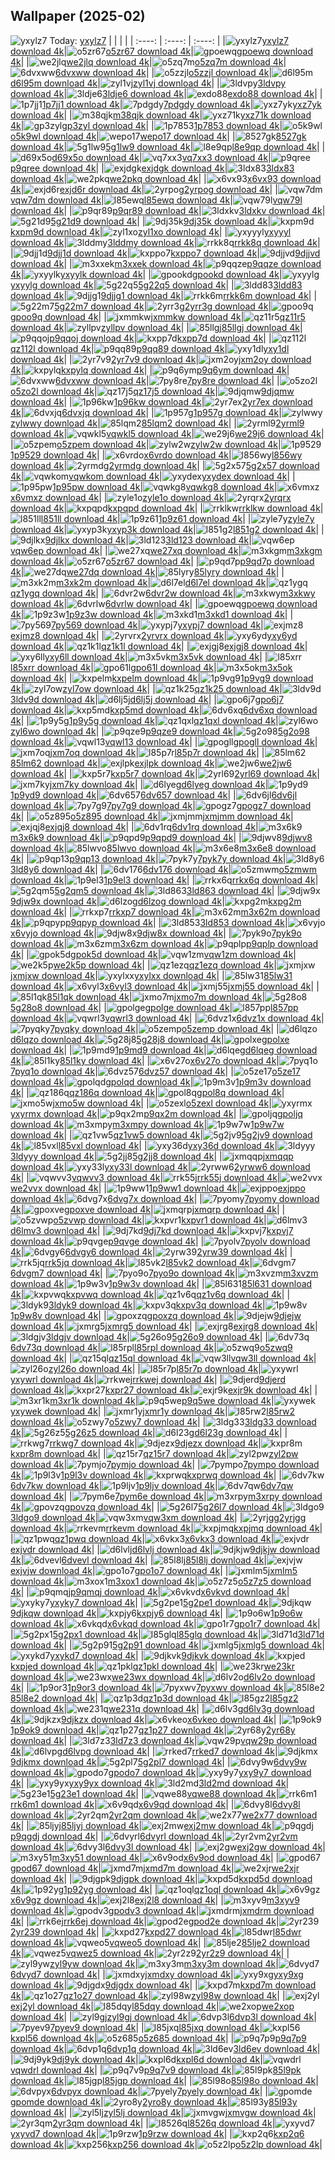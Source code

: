 ## Wallpaper (2025-02)
![yxylz7](https://w.wallhaven.cc/full/yx/wallhaven-yxylz7.png) Today: [yxylz7](https://th.wallhaven.cc/small/yx/yxylz7.jpg)
|      |      |      |
| :----: | :----: | :----: |
|![yxylz7](https://th.wallhaven.cc/small/yx/yxylz7.jpg)[yxylz7 download 4k](https://wallhaven.cc/w/yxylz7)|![o5zr67](https://th.wallhaven.cc/small/o5/o5zr67.jpg)[o5zr67 download 4k](https://wallhaven.cc/w/o5zr67)|![gpoewq](https://th.wallhaven.cc/small/gp/gpoewq.jpg)[gpoewq download 4k](https://wallhaven.cc/w/gpoewq)|
|![we2jlq](https://th.wallhaven.cc/small/we/we2jlq.jpg)[we2jlq download 4k](https://wallhaven.cc/w/we2jlq)|![o5zq7m](https://th.wallhaven.cc/small/o5/o5zq7m.jpg)[o5zq7m download 4k](https://wallhaven.cc/w/o5zq7m)|![6dvxww](https://th.wallhaven.cc/small/6d/6dvxww.jpg)[6dvxww download 4k](https://wallhaven.cc/w/6dvxww)|
|![o5zzjl](https://th.wallhaven.cc/small/o5/o5zzjl.jpg)[o5zzjl download 4k](https://wallhaven.cc/w/o5zzjl)|![d6l95m](https://th.wallhaven.cc/small/d6/d6l95m.jpg)[d6l95m download 4k](https://wallhaven.cc/w/d6l95m)|![zyl1vj](https://th.wallhaven.cc/small/zy/zyl1vj.jpg)[zyl1vj download 4k](https://wallhaven.cc/w/zyl1vj)|
|![3ldvpy](https://th.wallhaven.cc/small/3l/3ldvpy.jpg)[3ldvpy download 4k](https://wallhaven.cc/w/3ldvpy)|![3ldje6](https://th.wallhaven.cc/small/3l/3ldje6.jpg)[3ldje6 download 4k](https://wallhaven.cc/w/3ldje6)|![exdo88](https://th.wallhaven.cc/small/ex/exdo88.jpg)[exdo88 download 4k](https://wallhaven.cc/w/exdo88)|
|![1p7jj1](https://th.wallhaven.cc/small/1p/1p7jj1.jpg)[1p7jj1 download 4k](https://wallhaven.cc/w/1p7jj1)|![7pdgdy](https://th.wallhaven.cc/small/7p/7pdgdy.jpg)[7pdgdy download 4k](https://wallhaven.cc/w/7pdgdy)|![yxz7yk](https://th.wallhaven.cc/small/yx/yxz7yk.jpg)[yxz7yk download 4k](https://wallhaven.cc/w/yxz7yk)|
|![m38qjk](https://th.wallhaven.cc/small/m3/m38qjk.jpg)[m38qjk download 4k](https://wallhaven.cc/w/m38qjk)|![yxz71k](https://th.wallhaven.cc/small/yx/yxz71k.jpg)[yxz71k download 4k](https://wallhaven.cc/w/yxz71k)|![gp3zyl](https://th.wallhaven.cc/small/gp/gp3zyl.jpg)[gp3zyl download 4k](https://wallhaven.cc/w/gp3zyl)|
|![1p7853](https://th.wallhaven.cc/small/1p/1p7853.jpg)[1p7853 download 4k](https://wallhaven.cc/w/1p7853)|![o5k9wl](https://th.wallhaven.cc/small/o5/o5k9wl.jpg)[o5k9wl download 4k](https://wallhaven.cc/w/o5k9wl)|![wepo17](https://th.wallhaven.cc/small/we/wepo17.jpg)[wepo17 download 4k](https://wallhaven.cc/w/wepo17)|
|![8527gk](https://th.wallhaven.cc/small/85/8527gk.jpg)[8527gk download 4k](https://wallhaven.cc/w/8527gk)|![5g1lw9](https://th.wallhaven.cc/small/5g/5g1lw9.jpg)[5g1lw9 download 4k](https://wallhaven.cc/w/5g1lw9)|![l8e9qp](https://th.wallhaven.cc/small/l8/l8e9qp.jpg)[l8e9qp download 4k](https://wallhaven.cc/w/l8e9qp)|
|![d69x5o](https://th.wallhaven.cc/small/d6/d69x5o.jpg)[d69x5o download 4k](https://wallhaven.cc/w/d69x5o)|![vq7xx3](https://th.wallhaven.cc/small/vq/vq7xx3.jpg)[vq7xx3 download 4k](https://wallhaven.cc/w/vq7xx3)|![p9qree](https://th.wallhaven.cc/small/p9/p9qree.jpg)[p9qree download 4k](https://wallhaven.cc/w/p9qree)|
|![exjdgk](https://th.wallhaven.cc/small/ex/exjdgk.jpg)[exjdgk download 4k](https://wallhaven.cc/w/exjdgk)|![3ldx83](https://th.wallhaven.cc/small/3l/3ldx83.jpg)[3ldx83 download 4k](https://wallhaven.cc/w/3ldx83)|![we2pkq](https://th.wallhaven.cc/small/we/we2pkq.jpg)[we2pkq download 4k](https://wallhaven.cc/w/we2pkq)|
|![x6vx93](https://th.wallhaven.cc/small/x6/x6vx93.jpg)[x6vx93 download 4k](https://wallhaven.cc/w/x6vx93)|![exjd6r](https://th.wallhaven.cc/small/ex/exjd6r.jpg)[exjd6r download 4k](https://wallhaven.cc/w/exjd6r)|![2yrpog](https://th.wallhaven.cc/small/2y/2yrpog.jpg)[2yrpog download 4k](https://wallhaven.cc/w/2yrpog)|
|![vqw7dm](https://th.wallhaven.cc/small/vq/vqw7dm.jpg)[vqw7dm download 4k](https://wallhaven.cc/w/vqw7dm)|![l85ewq](https://th.wallhaven.cc/small/l8/l85ewq.jpg)[l85ewq download 4k](https://wallhaven.cc/w/l85ewq)|![vqw79l](https://th.wallhaven.cc/small/vq/vqw79l.jpg)[vqw79l download 4k](https://wallhaven.cc/w/vqw79l)|
|![p9qr89](https://th.wallhaven.cc/small/p9/p9qr89.jpg)[p9qr89 download 4k](https://wallhaven.cc/w/p9qr89)|![3ldxkv](https://th.wallhaven.cc/small/3l/3ldxkv.jpg)[3ldxkv download 4k](https://wallhaven.cc/w/3ldxkv)|![5g21d9](https://th.wallhaven.cc/small/5g/5g21d9.jpg)[5g21d9 download 4k](https://wallhaven.cc/w/5g21d9)|
|![9dj35k](https://th.wallhaven.cc/small/9d/9dj35k.jpg)[9dj35k download 4k](https://wallhaven.cc/w/9dj35k)|![kxpm9d](https://th.wallhaven.cc/small/kx/kxpm9d.jpg)[kxpm9d download 4k](https://wallhaven.cc/w/kxpm9d)|![zyl1xo](https://th.wallhaven.cc/small/zy/zyl1xo.jpg)[zyl1xo download 4k](https://wallhaven.cc/w/zyl1xo)|
|![yxyyyl](https://th.wallhaven.cc/small/yx/yxyyyl.jpg)[yxyyyl download 4k](https://wallhaven.cc/w/yxyyyl)|![3lddmy](https://th.wallhaven.cc/small/3l/3lddmy.jpg)[3lddmy download 4k](https://wallhaven.cc/w/3lddmy)|![rrkk8q](https://th.wallhaven.cc/small/rr/rrkk8q.jpg)[rrkk8q download 4k](https://wallhaven.cc/w/rrkk8q)|
|![9djj1d](https://th.wallhaven.cc/small/9d/9djj1d.jpg)[9djj1d download 4k](https://wallhaven.cc/w/9djj1d)|![kxppo7](https://th.wallhaven.cc/small/kx/kxppo7.jpg)[kxppo7 download 4k](https://wallhaven.cc/w/kxppo7)|![9djjvd](https://th.wallhaven.cc/small/9d/9djjvd.jpg)[9djjvd download 4k](https://wallhaven.cc/w/9djjvd)|
|![m3xxek](https://th.wallhaven.cc/small/m3/m3xxek.jpg)[m3xxek download 4k](https://wallhaven.cc/w/m3xxek)|![p9qqze](https://th.wallhaven.cc/small/p9/p9qqze.jpg)[p9qqze download 4k](https://wallhaven.cc/w/p9qqze)|![yxyylk](https://th.wallhaven.cc/small/yx/yxyylk.jpg)[yxyylk download 4k](https://wallhaven.cc/w/yxyylk)|
|![gpookd](https://th.wallhaven.cc/small/gp/gpookd.jpg)[gpookd download 4k](https://wallhaven.cc/w/gpookd)|![yxyylg](https://th.wallhaven.cc/small/yx/yxyylg.jpg)[yxyylg download 4k](https://wallhaven.cc/w/yxyylg)|![5g22q5](https://th.wallhaven.cc/small/5g/5g22q5.jpg)[5g22q5 download 4k](https://wallhaven.cc/w/5g22q5)|
|![3ldd83](https://th.wallhaven.cc/small/3l/3ldd83.jpg)[3ldd83 download 4k](https://wallhaven.cc/w/3ldd83)|![9djjg1](https://th.wallhaven.cc/small/9d/9djjg1.jpg)[9djjg1 download 4k](https://wallhaven.cc/w/9djjg1)|![rrkk6m](https://th.wallhaven.cc/small/rr/rrkk6m.jpg)[rrkk6m download 4k](https://wallhaven.cc/w/rrkk6m)|
|![5g22m7](https://th.wallhaven.cc/small/5g/5g22m7.jpg)[5g22m7 download 4k](https://wallhaven.cc/w/5g22m7)|![2yrr3g](https://th.wallhaven.cc/small/2y/2yrr3g.jpg)[2yrr3g download 4k](https://wallhaven.cc/w/2yrr3g)|![gpoo9q](https://th.wallhaven.cc/small/gp/gpoo9q.jpg)[gpoo9q download 4k](https://wallhaven.cc/w/gpoo9q)|
|![jxmmkw](https://th.wallhaven.cc/small/jx/jxmmkw.jpg)[jxmmkw download 4k](https://wallhaven.cc/w/jxmmkw)|![qz11r5](https://th.wallhaven.cc/small/qz/qz11r5.jpg)[qz11r5 download 4k](https://wallhaven.cc/w/qz11r5)|![zyllpv](https://th.wallhaven.cc/small/zy/zyllpv.jpg)[zyllpv download 4k](https://wallhaven.cc/w/zyllpv)|
|![85llgj](https://th.wallhaven.cc/small/85/85llgj.jpg)[85llgj download 4k](https://wallhaven.cc/w/85llgj)|![p9qqoj](https://th.wallhaven.cc/small/p9/p9qqoj.jpg)[p9qqoj download 4k](https://wallhaven.cc/w/p9qqoj)|![kxpp7d](https://th.wallhaven.cc/small/kx/kxpp7d.jpg)[kxpp7d download 4k](https://wallhaven.cc/w/kxpp7d)|
|![qz112l](https://th.wallhaven.cc/small/qz/qz112l.jpg)[qz112l download 4k](https://wallhaven.cc/w/qz112l)|![p9qq89](https://th.wallhaven.cc/small/p9/p9qq89.jpg)[p9qq89 download 4k](https://wallhaven.cc/w/p9qq89)|![yxy1dl](https://th.wallhaven.cc/small/yx/yxy1dl.jpg)[yxy1dl download 4k](https://wallhaven.cc/w/yxy1dl)|
|![2yr7v9](https://th.wallhaven.cc/small/2y/2yr7v9.jpg)[2yr7v9 download 4k](https://wallhaven.cc/w/2yr7v9)|![jxm2oy](https://th.wallhaven.cc/small/jx/jxm2oy.jpg)[jxm2oy download 4k](https://wallhaven.cc/w/jxm2oy)|![kxpylq](https://th.wallhaven.cc/small/kx/kxpylq.jpg)[kxpylq download 4k](https://wallhaven.cc/w/kxpylq)|
|![p9q6ym](https://th.wallhaven.cc/small/p9/p9q6ym.jpg)[p9q6ym download 4k](https://wallhaven.cc/w/p9q6ym)|![6dvxww](https://th.wallhaven.cc/small/6d/6dvxww.jpg)[6dvxww download 4k](https://wallhaven.cc/w/6dvxww)|![7py8re](https://th.wallhaven.cc/small/7p/7py8re.jpg)[7py8re download 4k](https://wallhaven.cc/w/7py8re)|
|![o5zo2l](https://th.wallhaven.cc/small/o5/o5zo2l.jpg)[o5zo2l download 4k](https://wallhaven.cc/w/o5zo2l)|![qz17j5](https://th.wallhaven.cc/small/qz/qz17j5.jpg)[qz17j5 download 4k](https://wallhaven.cc/w/qz17j5)|![9djqmw](https://th.wallhaven.cc/small/9d/9djqmw.jpg)[9djqmw download 4k](https://wallhaven.cc/w/9djqmw)|
|![1p96kw](https://th.wallhaven.cc/small/1p/1p96kw.jpg)[1p96kw download 4k](https://wallhaven.cc/w/1p96kw)|![2yr7ex](https://th.wallhaven.cc/small/2y/2yr7ex.jpg)[2yr7ex download 4k](https://wallhaven.cc/w/2yr7ex)|![6dvxjq](https://th.wallhaven.cc/small/6d/6dvxjq.jpg)[6dvxjq download 4k](https://wallhaven.cc/w/6dvxjq)|
|![1p957g](https://th.wallhaven.cc/small/1p/1p957g.jpg)[1p957g download 4k](https://wallhaven.cc/w/1p957g)|![zylwwy](https://th.wallhaven.cc/small/zy/zylwwy.jpg)[zylwwy download 4k](https://wallhaven.cc/w/zylwwy)|![85lqm2](https://th.wallhaven.cc/small/85/85lqm2.jpg)[85lqm2 download 4k](https://wallhaven.cc/w/85lqm2)|
|![2yrml9](https://th.wallhaven.cc/small/2y/2yrml9.jpg)[2yrml9 download 4k](https://wallhaven.cc/w/2yrml9)|![vqwkl5](https://th.wallhaven.cc/small/vq/vqwkl5.jpg)[vqwkl5 download 4k](https://wallhaven.cc/w/vqwkl5)|![we29j6](https://th.wallhaven.cc/small/we/we29j6.jpg)[we29j6 download 4k](https://wallhaven.cc/w/we29j6)|
|![o5zpem](https://th.wallhaven.cc/small/o5/o5zpem.jpg)[o5zpem download 4k](https://wallhaven.cc/w/o5zpem)|![zylw2w](https://th.wallhaven.cc/small/zy/zylw2w.jpg)[zylw2w download 4k](https://wallhaven.cc/w/zylw2w)|![1p9529](https://th.wallhaven.cc/small/1p/1p9529.jpg)[1p9529 download 4k](https://wallhaven.cc/w/1p9529)|
|![x6vrdo](https://th.wallhaven.cc/small/x6/x6vrdo.jpg)[x6vrdo download 4k](https://wallhaven.cc/w/x6vrdo)|![l856wy](https://th.wallhaven.cc/small/l8/l856wy.jpg)[l856wy download 4k](https://wallhaven.cc/w/l856wy)|![2yrmdg](https://th.wallhaven.cc/small/2y/2yrmdg.jpg)[2yrmdg download 4k](https://wallhaven.cc/w/2yrmdg)|
|![5g2x57](https://th.wallhaven.cc/small/5g/5g2x57.jpg)[5g2x57 download 4k](https://wallhaven.cc/w/5g2x57)|![vqwkom](https://th.wallhaven.cc/small/vq/vqwkom.jpg)[vqwkom download 4k](https://wallhaven.cc/w/vqwkom)|![yxydex](https://th.wallhaven.cc/small/yx/yxydex.jpg)[yxydex download 4k](https://wallhaven.cc/w/yxydex)|
|![1p95pw](https://th.wallhaven.cc/small/1p/1p95pw.jpg)[1p95pw download 4k](https://wallhaven.cc/w/1p95pw)|![vqwkg8](https://th.wallhaven.cc/small/vq/vqwkg8.jpg)[vqwkg8 download 4k](https://wallhaven.cc/w/vqwkg8)|![x6vmxz](https://th.wallhaven.cc/small/x6/x6vmxz.jpg)[x6vmxz download 4k](https://wallhaven.cc/w/x6vmxz)|
|![zyle1o](https://th.wallhaven.cc/small/zy/zyle1o.jpg)[zyle1o download 4k](https://wallhaven.cc/w/zyle1o)|![2yrqrx](https://th.wallhaven.cc/small/2y/2yrqrx.jpg)[2yrqrx download 4k](https://wallhaven.cc/w/2yrqrx)|![kxpqpd](https://th.wallhaven.cc/small/kx/kxpqpd.jpg)[kxpqpd download 4k](https://wallhaven.cc/w/kxpqpd)|
|![rrklkw](https://th.wallhaven.cc/small/rr/rrklkw.jpg)[rrklkw download 4k](https://wallhaven.cc/w/rrklkw)|![l851ll](https://th.wallhaven.cc/small/l8/l851ll.jpg)[l851ll download 4k](https://wallhaven.cc/w/l851ll)|![1p9z61](https://th.wallhaven.cc/small/1p/1p9z61.jpg)[1p9z61 download 4k](https://wallhaven.cc/w/1p9z61)|
|![zyle7y](https://th.wallhaven.cc/small/zy/zyle7y.jpg)[zyle7y download 4k](https://wallhaven.cc/w/zyle7y)|![yxyp3k](https://th.wallhaven.cc/small/yx/yxyp3k.jpg)[yxyp3k download 4k](https://wallhaven.cc/w/yxyp3k)|![l851g2](https://th.wallhaven.cc/small/l8/l851g2.jpg)[l851g2 download 4k](https://wallhaven.cc/w/l851g2)|
|![9djlkx](https://th.wallhaven.cc/small/9d/9djlkx.jpg)[9djlkx download 4k](https://wallhaven.cc/w/9djlkx)|![3ld123](https://th.wallhaven.cc/small/3l/3ld123.jpg)[3ld123 download 4k](https://wallhaven.cc/w/3ld123)|![vqw6ep](https://th.wallhaven.cc/small/vq/vqw6ep.jpg)[vqw6ep download 4k](https://wallhaven.cc/w/vqw6ep)|
|![we27xq](https://th.wallhaven.cc/small/we/we27xq.jpg)[we27xq download 4k](https://wallhaven.cc/w/we27xq)|![m3xkgm](https://th.wallhaven.cc/small/m3/m3xkgm.jpg)[m3xkgm download 4k](https://wallhaven.cc/w/m3xkgm)|![o5zr67](https://th.wallhaven.cc/small/o5/o5zr67.jpg)[o5zr67 download 4k](https://wallhaven.cc/w/o5zr67)|
|![p9qd7p](https://th.wallhaven.cc/small/p9/p9qd7p.jpg)[p9qd7p download 4k](https://wallhaven.cc/w/p9qd7p)|![we27dq](https://th.wallhaven.cc/small/we/we27dq.jpg)[we27dq download 4k](https://wallhaven.cc/w/we27dq)|![85lyry](https://th.wallhaven.cc/small/85/85lyry.jpg)[85lyry download 4k](https://wallhaven.cc/w/85lyry)|
|![m3xk2m](https://th.wallhaven.cc/small/m3/m3xk2m.jpg)[m3xk2m download 4k](https://wallhaven.cc/w/m3xk2m)|![d6l7el](https://th.wallhaven.cc/small/d6/d6l7el.jpg)[d6l7el download 4k](https://wallhaven.cc/w/d6l7el)|![qz1ygq](https://th.wallhaven.cc/small/qz/qz1ygq.jpg)[qz1ygq download 4k](https://wallhaven.cc/w/qz1ygq)|
|![6dvr2w](https://th.wallhaven.cc/small/6d/6dvr2w.jpg)[6dvr2w download 4k](https://wallhaven.cc/w/6dvr2w)|![m3xkwy](https://th.wallhaven.cc/small/m3/m3xkwy.jpg)[m3xkwy download 4k](https://wallhaven.cc/w/m3xkwy)|![6dvrlw](https://th.wallhaven.cc/small/6d/6dvrlw.jpg)[6dvrlw download 4k](https://wallhaven.cc/w/6dvrlw)|
|![gpoewq](https://th.wallhaven.cc/small/gp/gpoewq.jpg)[gpoewq download 4k](https://wallhaven.cc/w/gpoewq)|![1p9z3w](https://th.wallhaven.cc/small/1p/1p9z3w.jpg)[1p9z3w download 4k](https://wallhaven.cc/w/1p9z3w)|![m3xkd1](https://th.wallhaven.cc/small/m3/m3xkd1.jpg)[m3xkd1 download 4k](https://wallhaven.cc/w/m3xkd1)|
|![7py569](https://th.wallhaven.cc/small/7p/7py569.jpg)[7py569 download 4k](https://wallhaven.cc/w/7py569)|![yxypj7](https://th.wallhaven.cc/small/yx/yxypj7.jpg)[yxypj7 download 4k](https://wallhaven.cc/w/yxypj7)|![exjmz8](https://th.wallhaven.cc/small/ex/exjmz8.jpg)[exjmz8 download 4k](https://wallhaven.cc/w/exjmz8)|
|![2yrvrx](https://th.wallhaven.cc/small/2y/2yrvrx.jpg)[2yrvrx download 4k](https://wallhaven.cc/w/2yrvrx)|![yxy6yd](https://th.wallhaven.cc/small/yx/yxy6yd.jpg)[yxy6yd download 4k](https://wallhaven.cc/w/yxy6yd)|![qz1k1l](https://th.wallhaven.cc/small/qz/qz1k1l.jpg)[qz1k1l download 4k](https://wallhaven.cc/w/qz1k1l)|
|![exjgj8](https://th.wallhaven.cc/small/ex/exjgj8.jpg)[exjgj8 download 4k](https://wallhaven.cc/w/exjgj8)|![yxy6ll](https://th.wallhaven.cc/small/yx/yxy6ll.jpg)[yxy6ll download 4k](https://wallhaven.cc/w/yxy6ll)|![m3x5vk](https://th.wallhaven.cc/small/m3/m3x5vk.jpg)[m3x5vk download 4k](https://wallhaven.cc/w/m3x5vk)|
|![l85xrr](https://th.wallhaven.cc/small/l8/l85xrr.jpg)[l85xrr download 4k](https://wallhaven.cc/w/l85xrr)|![gpo61l](https://th.wallhaven.cc/small/gp/gpo61l.jpg)[gpo61l download 4k](https://wallhaven.cc/w/gpo61l)|![m3x5ok](https://th.wallhaven.cc/small/m3/m3x5ok.jpg)[m3x5ok download 4k](https://wallhaven.cc/w/m3x5ok)|
|![kxpelm](https://th.wallhaven.cc/small/kx/kxpelm.jpg)[kxpelm download 4k](https://wallhaven.cc/w/kxpelm)|![1p9vg9](https://th.wallhaven.cc/small/1p/1p9vg9.jpg)[1p9vg9 download 4k](https://wallhaven.cc/w/1p9vg9)|![zyl7ow](https://th.wallhaven.cc/small/zy/zyl7ow.jpg)[zyl7ow download 4k](https://wallhaven.cc/w/zyl7ow)|
|![qz1k25](https://th.wallhaven.cc/small/qz/qz1k25.jpg)[qz1k25 download 4k](https://wallhaven.cc/w/qz1k25)|![3ldv9d](https://th.wallhaven.cc/small/3l/3ldv9d.jpg)[3ldv9d download 4k](https://wallhaven.cc/w/3ldv9d)|![d6lj5j](https://th.wallhaven.cc/small/d6/d6lj5j.jpg)[d6lj5j download 4k](https://wallhaven.cc/w/d6lj5j)|
|![gpo6j7](https://th.wallhaven.cc/small/gp/gpo6j7.jpg)[gpo6j7 download 4k](https://wallhaven.cc/w/gpo6j7)|![kxp5md](https://th.wallhaven.cc/small/kx/kxp5md.jpg)[kxp5md download 4k](https://wallhaven.cc/w/kxp5md)|![6dv6xq](https://th.wallhaven.cc/small/6d/6dv6xq.jpg)[6dv6xq download 4k](https://wallhaven.cc/w/6dv6xq)|
|![1p9y5g](https://th.wallhaven.cc/small/1p/1p9y5g.jpg)[1p9y5g download 4k](https://wallhaven.cc/w/1p9y5g)|![qz1qxl](https://th.wallhaven.cc/small/qz/qz1qxl.jpg)[qz1qxl download 4k](https://wallhaven.cc/w/qz1qxl)|![zyl6wo](https://th.wallhaven.cc/small/zy/zyl6wo.jpg)[zyl6wo download 4k](https://wallhaven.cc/w/zyl6wo)|
|![p9qze9](https://th.wallhaven.cc/small/p9/p9qze9.jpg)[p9qze9 download 4k](https://wallhaven.cc/w/p9qze9)|![5g2o98](https://th.wallhaven.cc/small/5g/5g2o98.jpg)[5g2o98 download 4k](https://wallhaven.cc/w/5g2o98)|![vqwl13](https://th.wallhaven.cc/small/vq/vqwl13.jpg)[vqwl13 download 4k](https://wallhaven.cc/w/vqwl13)|
|![gpogll](https://th.wallhaven.cc/small/gp/gpogll.jpg)[gpogll download 4k](https://wallhaven.cc/w/gpogll)|![jxm7oq](https://th.wallhaven.cc/small/jx/jxm7oq.jpg)[jxm7oq download 4k](https://wallhaven.cc/w/jxm7oq)|![l85p7r](https://th.wallhaven.cc/small/l8/l85p7r.jpg)[l85p7r download 4k](https://wallhaven.cc/w/l85p7r)|
|![85lm62](https://th.wallhaven.cc/small/85/85lm62.jpg)[85lm62 download 4k](https://wallhaven.cc/w/85lm62)|![exjlpk](https://th.wallhaven.cc/small/ex/exjlpk.jpg)[exjlpk download 4k](https://wallhaven.cc/w/exjlpk)|![we2jw6](https://th.wallhaven.cc/small/we/we2jw6.jpg)[we2jw6 download 4k](https://wallhaven.cc/w/we2jw6)|
|![kxp5r7](https://th.wallhaven.cc/small/kx/kxp5r7.jpg)[kxp5r7 download 4k](https://wallhaven.cc/w/kxp5r7)|![2yrl69](https://th.wallhaven.cc/small/2y/2yrl69.jpg)[2yrl69 download 4k](https://wallhaven.cc/w/2yrl69)|![jxm7ky](https://th.wallhaven.cc/small/jx/jxm7ky.jpg)[jxm7ky download 4k](https://wallhaven.cc/w/jxm7ky)|
|![d6lyeg](https://th.wallhaven.cc/small/d6/d6lyeg.jpg)[d6lyeg download 4k](https://wallhaven.cc/w/d6lyeg)|![1p9yd9](https://th.wallhaven.cc/small/1p/1p9yd9.jpg)[1p9yd9 download 4k](https://wallhaven.cc/w/1p9yd9)|![6dv657](https://th.wallhaven.cc/small/6d/6dv657.jpg)[6dv657 download 4k](https://wallhaven.cc/w/6dv657)|
|![6dv6jl](https://th.wallhaven.cc/small/6d/6dv6jl.jpg)[6dv6jl download 4k](https://wallhaven.cc/w/6dv6jl)|![7py7g9](https://th.wallhaven.cc/small/7p/7py7g9.jpg)[7py7g9 download 4k](https://wallhaven.cc/w/7py7g9)|![gpogz7](https://th.wallhaven.cc/small/gp/gpogz7.jpg)[gpogz7 download 4k](https://wallhaven.cc/w/gpogz7)|
|![o5z895](https://th.wallhaven.cc/small/o5/o5z895.jpg)[o5z895 download 4k](https://wallhaven.cc/w/o5z895)|![jxmjmm](https://th.wallhaven.cc/small/jx/jxmjmm.jpg)[jxmjmm download 4k](https://wallhaven.cc/w/jxmjmm)|![exjqj8](https://th.wallhaven.cc/small/ex/exjqj8.jpg)[exjqj8 download 4k](https://wallhaven.cc/w/exjqj8)|
|![6dv1rq](https://th.wallhaven.cc/small/6d/6dv1rq.jpg)[6dv1rq download 4k](https://wallhaven.cc/w/6dv1rq)|![m3x6k9](https://th.wallhaven.cc/small/m3/m3x6k9.jpg)[m3x6k9 download 4k](https://wallhaven.cc/w/m3x6k9)|![p9qpd9](https://th.wallhaven.cc/small/p9/p9qpd9.jpg)[p9qpd9 download 4k](https://wallhaven.cc/w/p9qpd9)|
|![9djwv8](https://th.wallhaven.cc/small/9d/9djwv8.jpg)[9djwv8 download 4k](https://wallhaven.cc/w/9djwv8)|![85lwvo](https://th.wallhaven.cc/small/85/85lwvo.jpg)[85lwvo download 4k](https://wallhaven.cc/w/85lwvo)|![m3x6e8](https://th.wallhaven.cc/small/m3/m3x6e8.jpg)[m3x6e8 download 4k](https://wallhaven.cc/w/m3x6e8)|
|![p9qp13](https://th.wallhaven.cc/small/p9/p9qp13.jpg)[p9qp13 download 4k](https://wallhaven.cc/w/p9qp13)|![7pyk7y](https://th.wallhaven.cc/small/7p/7pyk7y.jpg)[7pyk7y download 4k](https://wallhaven.cc/w/7pyk7y)|![3ld8y6](https://th.wallhaven.cc/small/3l/3ld8y6.jpg)[3ld8y6 download 4k](https://wallhaven.cc/w/3ld8y6)|
|![6dv176](https://th.wallhaven.cc/small/6d/6dv176.jpg)[6dv176 download 4k](https://wallhaven.cc/w/6dv176)|![o5zmwm](https://th.wallhaven.cc/small/o5/o5zmwm.jpg)[o5zmwm download 4k](https://wallhaven.cc/w/o5zmwm)|![1p9el3](https://th.wallhaven.cc/small/1p/1p9el3.jpg)[1p9el3 download 4k](https://wallhaven.cc/w/1p9el3)|
|![rrkx6q](https://th.wallhaven.cc/small/rr/rrkx6q.jpg)[rrkx6q download 4k](https://wallhaven.cc/w/rrkx6q)|![5g2qm5](https://th.wallhaven.cc/small/5g/5g2qm5.jpg)[5g2qm5 download 4k](https://wallhaven.cc/w/5g2qm5)|![3ld863](https://th.wallhaven.cc/small/3l/3ld863.jpg)[3ld863 download 4k](https://wallhaven.cc/w/3ld863)|
|![9djw9x](https://th.wallhaven.cc/small/9d/9djw9x.jpg)[9djw9x download 4k](https://wallhaven.cc/w/9djw9x)|![d6lzog](https://th.wallhaven.cc/small/d6/d6lzog.jpg)[d6lzog download 4k](https://wallhaven.cc/w/d6lzog)|![kxpg2m](https://th.wallhaven.cc/small/kx/kxpg2m.jpg)[kxpg2m download 4k](https://wallhaven.cc/w/kxpg2m)|
|![rrkxp7](https://th.wallhaven.cc/small/rr/rrkxp7.jpg)[rrkxp7 download 4k](https://wallhaven.cc/w/rrkxp7)|![m3x62m](https://th.wallhaven.cc/small/m3/m3x62m.jpg)[m3x62m download 4k](https://wallhaven.cc/w/m3x62m)|![p9qpyp](https://th.wallhaven.cc/small/p9/p9qpyp.jpg)[p9qpyp download 4k](https://wallhaven.cc/w/p9qpyp)|
|![3ld853](https://th.wallhaven.cc/small/3l/3ld853.jpg)[3ld853 download 4k](https://wallhaven.cc/w/3ld853)|![x6vyjo](https://th.wallhaven.cc/small/x6/x6vyjo.jpg)[x6vyjo download 4k](https://wallhaven.cc/w/x6vyjo)|![9djw8x](https://th.wallhaven.cc/small/9d/9djw8x.jpg)[9djw8x download 4k](https://wallhaven.cc/w/9djw8x)|
|![7pyk9o](https://th.wallhaven.cc/small/7p/7pyk9o.jpg)[7pyk9o download 4k](https://wallhaven.cc/w/7pyk9o)|![m3x6zm](https://th.wallhaven.cc/small/m3/m3x6zm.jpg)[m3x6zm download 4k](https://wallhaven.cc/w/m3x6zm)|![p9qplp](https://th.wallhaven.cc/small/p9/p9qplp.jpg)[p9qplp download 4k](https://wallhaven.cc/w/p9qplp)|
|![gpok5d](https://th.wallhaven.cc/small/gp/gpok5d.jpg)[gpok5d download 4k](https://wallhaven.cc/w/gpok5d)|![vqw1zm](https://th.wallhaven.cc/small/vq/vqw1zm.jpg)[vqw1zm download 4k](https://wallhaven.cc/w/vqw1zm)|![we2k5p](https://th.wallhaven.cc/small/we/we2k5p.jpg)[we2k5p download 4k](https://wallhaven.cc/w/we2k5p)|
|![qz1ezq](https://th.wallhaven.cc/small/qz/qz1ezq.jpg)[qz1ezq download 4k](https://wallhaven.cc/w/qz1ezq)|![jxmjxw](https://th.wallhaven.cc/small/jx/jxmjxw.jpg)[jxmjxw download 4k](https://wallhaven.cc/w/jxmjxw)|![yxylxx](https://th.wallhaven.cc/small/yx/yxylxx.jpg)[yxylxx download 4k](https://wallhaven.cc/w/yxylxx)|
|![85lw31](https://th.wallhaven.cc/small/85/85lw31.jpg)[85lw31 download 4k](https://wallhaven.cc/w/85lw31)|![x6vyl3](https://th.wallhaven.cc/small/x6/x6vyl3.jpg)[x6vyl3 download 4k](https://wallhaven.cc/w/x6vyl3)|![jxmj55](https://th.wallhaven.cc/small/jx/jxmj55.jpg)[jxmj55 download 4k](https://wallhaven.cc/w/jxmj55)|
|![85l1qk](https://th.wallhaven.cc/small/85/85l1qk.jpg)[85l1qk download 4k](https://wallhaven.cc/w/85l1qk)|![jxmo7m](https://th.wallhaven.cc/small/jx/jxmo7m.jpg)[jxmo7m download 4k](https://wallhaven.cc/w/jxmo7m)|![5g28o8](https://th.wallhaven.cc/small/5g/5g28o8.jpg)[5g28o8 download 4k](https://wallhaven.cc/w/5g28o8)|
|![gpolge](https://th.wallhaven.cc/small/gp/gpolge.jpg)[gpolge download 4k](https://wallhaven.cc/w/gpolge)|![l857pp](https://th.wallhaven.cc/small/l8/l857pp.jpg)[l857pp download 4k](https://wallhaven.cc/w/l857pp)|![vqwrl3](https://th.wallhaven.cc/small/vq/vqwrl3.jpg)[vqwrl3 download 4k](https://wallhaven.cc/w/vqwrl3)|
|![6dvz1x](https://th.wallhaven.cc/small/6d/6dvz1x.jpg)[6dvz1x download 4k](https://wallhaven.cc/w/6dvz1x)|![7pyqky](https://th.wallhaven.cc/small/7p/7pyqky.jpg)[7pyqky download 4k](https://wallhaven.cc/w/7pyqky)|![o5zemp](https://th.wallhaven.cc/small/o5/o5zemp.jpg)[o5zemp download 4k](https://wallhaven.cc/w/o5zemp)|
|![d6lqzo](https://th.wallhaven.cc/small/d6/d6lqzo.jpg)[d6lqzo download 4k](https://wallhaven.cc/w/d6lqzo)|![5g28j8](https://th.wallhaven.cc/small/5g/5g28j8.jpg)[5g28j8 download 4k](https://wallhaven.cc/w/5g28j8)|![gpolxe](https://th.wallhaven.cc/small/gp/gpolxe.jpg)[gpolxe download 4k](https://wallhaven.cc/w/gpolxe)|
|![1p9md9](https://th.wallhaven.cc/small/1p/1p9md9.jpg)[1p9md9 download 4k](https://wallhaven.cc/w/1p9md9)|![d6lqeg](https://th.wallhaven.cc/small/d6/d6lqeg.jpg)[d6lqeg download 4k](https://wallhaven.cc/w/d6lqeg)|![85l1ky](https://th.wallhaven.cc/small/85/85l1ky.jpg)[85l1ky download 4k](https://wallhaven.cc/w/85l1ky)|
|![x6v27o](https://th.wallhaven.cc/small/x6/x6v27o.jpg)[x6v27o download 4k](https://wallhaven.cc/w/x6v27o)|![7pyq1o](https://th.wallhaven.cc/small/7p/7pyq1o.jpg)[7pyq1o download 4k](https://wallhaven.cc/w/7pyq1o)|![6dvz57](https://th.wallhaven.cc/small/6d/6dvz57.jpg)[6dvz57 download 4k](https://wallhaven.cc/w/6dvz57)|
|![o5ze17](https://th.wallhaven.cc/small/o5/o5ze17.jpg)[o5ze17 download 4k](https://wallhaven.cc/w/o5ze17)|![gpolqd](https://th.wallhaven.cc/small/gp/gpolqd.jpg)[gpolqd download 4k](https://wallhaven.cc/w/gpolqd)|![1p9m3v](https://th.wallhaven.cc/small/1p/1p9m3v.jpg)[1p9m3v download 4k](https://wallhaven.cc/w/1p9m3v)|
|![qz186q](https://th.wallhaven.cc/small/qz/qz186q.jpg)[qz186q download 4k](https://wallhaven.cc/w/qz186q)|![gpol8q](https://th.wallhaven.cc/small/gp/gpol8q.jpg)[gpol8q download 4k](https://wallhaven.cc/w/gpol8q)|![jxmo5w](https://th.wallhaven.cc/small/jx/jxmo5w.jpg)[jxmo5w download 4k](https://wallhaven.cc/w/jxmo5w)|
|![o5zexl](https://th.wallhaven.cc/small/o5/o5zexl.jpg)[o5zexl download 4k](https://wallhaven.cc/w/o5zexl)|![yxyrmx](https://th.wallhaven.cc/small/yx/yxyrmx.jpg)[yxyrmx download 4k](https://wallhaven.cc/w/yxyrmx)|![p9qx2m](https://th.wallhaven.cc/small/p9/p9qx2m.jpg)[p9qx2m download 4k](https://wallhaven.cc/w/p9qx2m)|
|![gpoljq](https://th.wallhaven.cc/small/gp/gpoljq.jpg)[gpoljq download 4k](https://wallhaven.cc/w/gpoljq)|![m3xmpy](https://th.wallhaven.cc/small/m3/m3xmpy.jpg)[m3xmpy download 4k](https://wallhaven.cc/w/m3xmpy)|![1p9w7w](https://th.wallhaven.cc/small/1p/1p9w7w.jpg)[1p9w7w download 4k](https://wallhaven.cc/w/1p9w7w)|
|![qz1vw5](https://th.wallhaven.cc/small/qz/qz1vw5.jpg)[qz1vw5 download 4k](https://wallhaven.cc/w/qz1vw5)|![5g2jv9](https://th.wallhaven.cc/small/5g/5g2jv9.jpg)[5g2jv9 download 4k](https://wallhaven.cc/w/5g2jv9)|![l85vxl](https://th.wallhaven.cc/small/l8/l85vxl.jpg)[l85vxl download 4k](https://wallhaven.cc/w/l85vxl)|
|![yxy36d](https://th.wallhaven.cc/small/yx/yxy36d.jpg)[yxy36d download 4k](https://wallhaven.cc/w/yxy36d)|![3ldyyy](https://th.wallhaven.cc/small/3l/3ldyyy.jpg)[3ldyyy download 4k](https://wallhaven.cc/w/3ldyyy)|![5g2jj8](https://th.wallhaven.cc/small/5g/5g2jj8.jpg)[5g2jj8 download 4k](https://wallhaven.cc/w/5g2jj8)|
|![jxmqqp](https://th.wallhaven.cc/small/jx/jxmqqp.jpg)[jxmqqp download 4k](https://wallhaven.cc/w/jxmqqp)|![yxy33l](https://th.wallhaven.cc/small/yx/yxy33l.jpg)[yxy33l download 4k](https://wallhaven.cc/w/yxy33l)|![2yrww6](https://th.wallhaven.cc/small/2y/2yrww6.jpg)[2yrww6 download 4k](https://wallhaven.cc/w/2yrww6)|
|![vqwvv3](https://th.wallhaven.cc/small/vq/vqwvv3.jpg)[vqwvv3 download 4k](https://wallhaven.cc/w/vqwvv3)|![rrk55j](https://th.wallhaven.cc/small/rr/rrk55j.jpg)[rrk55j download 4k](https://wallhaven.cc/w/rrk55j)|![we2vvx](https://th.wallhaven.cc/small/we/we2vvx.jpg)[we2vvx download 4k](https://wallhaven.cc/w/we2vvx)|
|![1p9ww1](https://th.wallhaven.cc/small/1p/1p9ww1.jpg)[1p9ww1 download 4k](https://wallhaven.cc/w/1p9ww1)|![exjppo](https://th.wallhaven.cc/small/ex/exjppo.jpg)[exjppo download 4k](https://wallhaven.cc/w/exjppo)|![6dvg7x](https://th.wallhaven.cc/small/6d/6dvg7x.jpg)[6dvg7x download 4k](https://wallhaven.cc/w/6dvg7x)|
|![7pyomy](https://th.wallhaven.cc/small/7p/7pyomy.jpg)[7pyomy download 4k](https://wallhaven.cc/w/7pyomy)|![gpoxve](https://th.wallhaven.cc/small/gp/gpoxve.jpg)[gpoxve download 4k](https://wallhaven.cc/w/gpoxve)|![jxmqrp](https://th.wallhaven.cc/small/jx/jxmqrp.jpg)[jxmqrp download 4k](https://wallhaven.cc/w/jxmqrp)|
|![o5zvwp](https://th.wallhaven.cc/small/o5/o5zvwp.jpg)[o5zvwp download 4k](https://wallhaven.cc/w/o5zvwp)|![kxpvr1](https://th.wallhaven.cc/small/kx/kxpvr1.jpg)[kxpvr1 download 4k](https://wallhaven.cc/w/kxpvr1)|![d6lmv3](https://th.wallhaven.cc/small/d6/d6lmv3.jpg)[d6lmv3 download 4k](https://wallhaven.cc/w/d6lmv3)|
|![9dj7kd](https://th.wallhaven.cc/small/9d/9dj7kd.jpg)[9dj7kd download 4k](https://wallhaven.cc/w/9dj7kd)|![kxpvj7](https://th.wallhaven.cc/small/kx/kxpvj7.jpg)[kxpvj7 download 4k](https://wallhaven.cc/w/kxpvj7)|![p9qvge](https://th.wallhaven.cc/small/p9/p9qvge.jpg)[p9qvge download 4k](https://wallhaven.cc/w/p9qvge)|
|![7pyolv](https://th.wallhaven.cc/small/7p/7pyolv.jpg)[7pyolv download 4k](https://wallhaven.cc/w/7pyolv)|![6dvgy6](https://th.wallhaven.cc/small/6d/6dvgy6.jpg)[6dvgy6 download 4k](https://wallhaven.cc/w/6dvgy6)|![2yrw39](https://th.wallhaven.cc/small/2y/2yrw39.jpg)[2yrw39 download 4k](https://wallhaven.cc/w/2yrw39)|
|![rrk5jq](https://th.wallhaven.cc/small/rr/rrk5jq.jpg)[rrk5jq download 4k](https://wallhaven.cc/w/rrk5jq)|![l85vk2](https://th.wallhaven.cc/small/l8/l85vk2.jpg)[l85vk2 download 4k](https://wallhaven.cc/w/l85vk2)|![6dvgm7](https://th.wallhaven.cc/small/6d/6dvgm7.jpg)[6dvgm7 download 4k](https://wallhaven.cc/w/6dvgm7)|
|![7pyo9o](https://th.wallhaven.cc/small/7p/7pyo9o.jpg)[7pyo9o download 4k](https://wallhaven.cc/w/7pyo9o)|![m3xvzm](https://th.wallhaven.cc/small/m3/m3xvzm.jpg)[m3xvzm download 4k](https://wallhaven.cc/w/m3xvzm)|![1p9w3v](https://th.wallhaven.cc/small/1p/1p9w3v.jpg)[1p9w3v download 4k](https://wallhaven.cc/w/1p9w3v)|
|![85l631](https://th.wallhaven.cc/small/85/85l631.jpg)[85l631 download 4k](https://wallhaven.cc/w/85l631)|![kxpvwq](https://th.wallhaven.cc/small/kx/kxpvwq.jpg)[kxpvwq download 4k](https://wallhaven.cc/w/kxpvwq)|![qz1v6q](https://th.wallhaven.cc/small/qz/qz1v6q.jpg)[qz1v6q download 4k](https://wallhaven.cc/w/qz1v6q)|
|![3ldyk9](https://th.wallhaven.cc/small/3l/3ldyk9.jpg)[3ldyk9 download 4k](https://wallhaven.cc/w/3ldyk9)|![kxpv3q](https://th.wallhaven.cc/small/kx/kxpv3q.jpg)[kxpv3q download 4k](https://wallhaven.cc/w/kxpv3q)|![1p9w8v](https://th.wallhaven.cc/small/1p/1p9w8v.jpg)[1p9w8v download 4k](https://wallhaven.cc/w/1p9w8v)|
|![gpoxzq](https://th.wallhaven.cc/small/gp/gpoxzq.jpg)[gpoxzq download 4k](https://wallhaven.cc/w/gpoxzq)|![9djejw](https://th.wallhaven.cc/small/9d/9djejw.jpg)[9djejw download 4k](https://wallhaven.cc/w/9djejw)|![jxmrg5](https://th.wallhaven.cc/small/jx/jxmrg5.jpg)[jxmrg5 download 4k](https://wallhaven.cc/w/jxmrg5)|
|![exjrg8](https://th.wallhaven.cc/small/ex/exjrg8.jpg)[exjrg8 download 4k](https://wallhaven.cc/w/exjrg8)|![3ldgjv](https://th.wallhaven.cc/small/3l/3ldgjv.jpg)[3ldgjv download 4k](https://wallhaven.cc/w/3ldgjv)|![5g26o9](https://th.wallhaven.cc/small/5g/5g26o9.jpg)[5g26o9 download 4k](https://wallhaven.cc/w/5g26o9)|
|![6dv73q](https://th.wallhaven.cc/small/6d/6dv73q.jpg)[6dv73q download 4k](https://wallhaven.cc/w/6dv73q)|![l85rpl](https://th.wallhaven.cc/small/l8/l85rpl.jpg)[l85rpl download 4k](https://wallhaven.cc/w/l85rpl)|![o5zwq9](https://th.wallhaven.cc/small/o5/o5zwq9.jpg)[o5zwq9 download 4k](https://wallhaven.cc/w/o5zwq9)|
|![qz15ql](https://th.wallhaven.cc/small/qz/qz15ql.jpg)[qz15ql download 4k](https://wallhaven.cc/w/qz15ql)|![vqw3ll](https://th.wallhaven.cc/small/vq/vqw3ll.jpg)[vqw3ll download 4k](https://wallhaven.cc/w/vqw3ll)|![zyl26o](https://th.wallhaven.cc/small/zy/zyl26o.jpg)[zyl26o download 4k](https://wallhaven.cc/w/zyl26o)|
|![l85r7p](https://th.wallhaven.cc/small/l8/l85r7p.jpg)[l85r7p download 4k](https://wallhaven.cc/w/l85r7p)|![yxywrl](https://th.wallhaven.cc/small/yx/yxywrl.jpg)[yxywrl download 4k](https://wallhaven.cc/w/yxywrl)|![rrkwej](https://th.wallhaven.cc/small/rr/rrkwej.jpg)[rrkwej download 4k](https://wallhaven.cc/w/rrkwej)|
|![9djerd](https://th.wallhaven.cc/small/9d/9djerd.jpg)[9djerd download 4k](https://wallhaven.cc/w/9djerd)|![kxpr27](https://th.wallhaven.cc/small/kx/kxpr27.jpg)[kxpr27 download 4k](https://wallhaven.cc/w/kxpr27)|![exjr9k](https://th.wallhaven.cc/small/ex/exjr9k.jpg)[exjr9k download 4k](https://wallhaven.cc/w/exjr9k)|
|![m3xr1k](https://th.wallhaven.cc/small/m3/m3xr1k.jpg)[m3xr1k download 4k](https://wallhaven.cc/w/m3xr1k)|![p9q5we](https://th.wallhaven.cc/small/p9/p9q5we.jpg)[p9q5we download 4k](https://wallhaven.cc/w/p9q5we)|![yxywek](https://th.wallhaven.cc/small/yx/yxywek.jpg)[yxywek download 4k](https://wallhaven.cc/w/yxywek)|
|![jxmr1y](https://th.wallhaven.cc/small/jx/jxmr1y.jpg)[jxmr1y download 4k](https://wallhaven.cc/w/jxmr1y)|![l85rw2](https://th.wallhaven.cc/small/l8/l85rw2.jpg)[l85rw2 download 4k](https://wallhaven.cc/w/l85rw2)|![o5zwy7](https://th.wallhaven.cc/small/o5/o5zwy7.jpg)[o5zwy7 download 4k](https://wallhaven.cc/w/o5zwy7)|
|![3ldg33](https://th.wallhaven.cc/small/3l/3ldg33.jpg)[3ldg33 download 4k](https://wallhaven.cc/w/3ldg33)|![5g26z5](https://th.wallhaven.cc/small/5g/5g26z5.jpg)[5g26z5 download 4k](https://wallhaven.cc/w/5g26z5)|![d6l23g](https://th.wallhaven.cc/small/d6/d6l23g.jpg)[d6l23g download 4k](https://wallhaven.cc/w/d6l23g)|
|![rrkwg7](https://th.wallhaven.cc/small/rr/rrkwg7.jpg)[rrkwg7 download 4k](https://wallhaven.cc/w/rrkwg7)|![9djezx](https://th.wallhaven.cc/small/9d/9djezx.jpg)[9djezx download 4k](https://wallhaven.cc/w/9djezx)|![kxpr8m](https://th.wallhaven.cc/small/kx/kxpr8m.jpg)[kxpr8m download 4k](https://wallhaven.cc/w/kxpr8m)|
|![qz15r7](https://th.wallhaven.cc/small/qz/qz15r7.jpg)[qz15r7 download 4k](https://wallhaven.cc/w/qz15r7)|![zyl2pw](https://th.wallhaven.cc/small/zy/zyl2pw.jpg)[zyl2pw download 4k](https://wallhaven.cc/w/zyl2pw)|![7pymjo](https://th.wallhaven.cc/small/7p/7pymjo.jpg)[7pymjo download 4k](https://wallhaven.cc/w/7pymjo)|
|![7pympo](https://th.wallhaven.cc/small/7p/7pympo.jpg)[7pympo download 4k](https://wallhaven.cc/w/7pympo)|![1p9l3v](https://th.wallhaven.cc/small/1p/1p9l3v.jpg)[1p9l3v download 4k](https://wallhaven.cc/w/1p9l3v)|![kxprwq](https://th.wallhaven.cc/small/kx/kxprwq.jpg)[kxprwq download 4k](https://wallhaven.cc/w/kxprwq)|
|![6dv7kw](https://th.wallhaven.cc/small/6d/6dv7kw.jpg)[6dv7kw download 4k](https://wallhaven.cc/w/6dv7kw)|![1p9ljv](https://th.wallhaven.cc/small/1p/1p9ljv.jpg)[1p9ljv download 4k](https://wallhaven.cc/w/1p9ljv)|![6dv7qw](https://th.wallhaven.cc/small/6d/6dv7qw.jpg)[6dv7qw download 4k](https://wallhaven.cc/w/6dv7qw)|
|![7pym6e](https://th.wallhaven.cc/small/7p/7pym6e.jpg)[7pym6e download 4k](https://wallhaven.cc/w/7pym6e)|![m3xrpy](https://th.wallhaven.cc/small/m3/m3xrpy.jpg)[m3xrpy download 4k](https://wallhaven.cc/w/m3xrpy)|![gpovzq](https://th.wallhaven.cc/small/gp/gpovzq.jpg)[gpovzq download 4k](https://wallhaven.cc/w/gpovzq)|
|![5g26l7](https://th.wallhaven.cc/small/5g/5g26l7.jpg)[5g26l7 download 4k](https://wallhaven.cc/w/5g26l7)|![3ldgo9](https://th.wallhaven.cc/small/3l/3ldgo9.jpg)[3ldgo9 download 4k](https://wallhaven.cc/w/3ldgo9)|![vqw3xm](https://th.wallhaven.cc/small/vq/vqw3xm.jpg)[vqw3xm download 4k](https://wallhaven.cc/w/vqw3xm)|
|![2yrjgg](https://th.wallhaven.cc/small/2y/2yrjgg.jpg)[2yrjgg download 4k](https://wallhaven.cc/w/2yrjgg)|![rrkevm](https://th.wallhaven.cc/small/rr/rrkevm.jpg)[rrkevm download 4k](https://wallhaven.cc/w/rrkevm)|![kxpjmq](https://th.wallhaven.cc/small/kx/kxpjmq.jpg)[kxpjmq download 4k](https://wallhaven.cc/w/kxpjmq)|
|![qz1pwq](https://th.wallhaven.cc/small/qz/qz1pwq.jpg)[qz1pwq download 4k](https://wallhaven.cc/w/qz1pwq)|![x6vkx3](https://th.wallhaven.cc/small/x6/x6vkx3.jpg)[x6vkx3 download 4k](https://wallhaven.cc/w/x6vkx3)|![exjvdr](https://th.wallhaven.cc/small/ex/exjvdr.jpg)[exjvdr download 4k](https://wallhaven.cc/w/exjvdr)|
|![d6lvlj](https://th.wallhaven.cc/small/d6/d6lvlj.jpg)[d6lvlj download 4k](https://wallhaven.cc/w/d6lvlj)|![9djkjw](https://th.wallhaven.cc/small/9d/9djkjw.jpg)[9djkjw download 4k](https://wallhaven.cc/w/9djkjw)|![6dvevl](https://th.wallhaven.cc/small/6d/6dvevl.jpg)[6dvevl download 4k](https://wallhaven.cc/w/6dvevl)|
|![85l8lj](https://th.wallhaven.cc/small/85/85l8lj.jpg)[85l8lj download 4k](https://wallhaven.cc/w/85l8lj)|![exjvjw](https://th.wallhaven.cc/small/ex/exjvjw.jpg)[exjvjw download 4k](https://wallhaven.cc/w/exjvjw)|![gpo1o7](https://th.wallhaven.cc/small/gp/gpo1o7.jpg)[gpo1o7 download 4k](https://wallhaven.cc/w/gpo1o7)|
|![jxmlm5](https://th.wallhaven.cc/small/jx/jxmlm5.jpg)[jxmlm5 download 4k](https://wallhaven.cc/w/jxmlm5)|![m3xox1](https://th.wallhaven.cc/small/m3/m3xox1.jpg)[m3xox1 download 4k](https://wallhaven.cc/w/m3xox1)|![o5z7z5](https://th.wallhaven.cc/small/o5/o5z7z5.jpg)[o5z7z5 download 4k](https://wallhaven.cc/w/o5z7z5)|
|![p9qmqj](https://th.wallhaven.cc/small/p9/p9qmqj.jpg)[p9qmqj download 4k](https://wallhaven.cc/w/p9qmqj)|![x6vkvd](https://th.wallhaven.cc/small/x6/x6vkvd.jpg)[x6vkvd download 4k](https://wallhaven.cc/w/x6vkvd)|![yxyky7](https://th.wallhaven.cc/small/yx/yxyky7.jpg)[yxyky7 download 4k](https://wallhaven.cc/w/yxyky7)|
|![5g2pe1](https://th.wallhaven.cc/small/5g/5g2pe1.jpg)[5g2pe1 download 4k](https://wallhaven.cc/w/5g2pe1)|![9djkqw](https://th.wallhaven.cc/small/9d/9djkqw.jpg)[9djkqw download 4k](https://wallhaven.cc/w/9djkqw)|![kxpjy6](https://th.wallhaven.cc/small/kx/kxpjy6.jpg)[kxpjy6 download 4k](https://wallhaven.cc/w/kxpjy6)|
|![1p9o6w](https://th.wallhaven.cc/small/1p/1p9o6w.jpg)[1p9o6w download 4k](https://wallhaven.cc/w/1p9o6w)|![x6vkqd](https://th.wallhaven.cc/small/x6/x6vkqd.jpg)[x6vkqd download 4k](https://wallhaven.cc/w/x6vkqd)|![gpo1r7](https://th.wallhaven.cc/small/gp/gpo1r7.jpg)[gpo1r7 download 4k](https://wallhaven.cc/w/gpo1r7)|
|![5g2px1](https://th.wallhaven.cc/small/5g/5g2px1.jpg)[5g2px1 download 4k](https://wallhaven.cc/w/5g2px1)|![l85glq](https://th.wallhaven.cc/small/l8/l85glq.jpg)[l85glq download 4k](https://wallhaven.cc/w/l85glq)|![3ld71d](https://th.wallhaven.cc/small/3l/3ld71d.jpg)[3ld71d download 4k](https://wallhaven.cc/w/3ld71d)|
|![5g2p91](https://th.wallhaven.cc/small/5g/5g2p91.jpg)[5g2p91 download 4k](https://wallhaven.cc/w/5g2p91)|![jxmlg5](https://th.wallhaven.cc/small/jx/jxmlg5.jpg)[jxmlg5 download 4k](https://wallhaven.cc/w/jxmlg5)|![yxykd7](https://th.wallhaven.cc/small/yx/yxykd7.jpg)[yxykd7 download 4k](https://wallhaven.cc/w/yxykd7)|
|![9djkvk](https://th.wallhaven.cc/small/9d/9djkvk.jpg)[9djkvk download 4k](https://wallhaven.cc/w/9djkvk)|![kxpjed](https://th.wallhaven.cc/small/kx/kxpjed.jpg)[kxpjed download 4k](https://wallhaven.cc/w/kxpjed)|![qz1pkl](https://th.wallhaven.cc/small/qz/qz1pkl.jpg)[qz1pkl download 4k](https://wallhaven.cc/w/qz1pkl)|
|![we23kr](https://th.wallhaven.cc/small/we/we23kr.jpg)[we23kr download 4k](https://wallhaven.cc/w/we23kr)|![we23wx](https://th.wallhaven.cc/small/we/we23wx.jpg)[we23wx download 4k](https://wallhaven.cc/w/we23wx)|![d6lv2o](https://th.wallhaven.cc/small/d6/d6lv2o.jpg)[d6lv2o download 4k](https://wallhaven.cc/w/d6lv2o)|
|![1p9or3](https://th.wallhaven.cc/small/1p/1p9or3.jpg)[1p9or3 download 4k](https://wallhaven.cc/w/1p9or3)|![7pyxwv](https://th.wallhaven.cc/small/7p/7pyxwv.jpg)[7pyxwv download 4k](https://wallhaven.cc/w/7pyxwv)|![85l8e2](https://th.wallhaven.cc/small/85/85l8e2.jpg)[85l8e2 download 4k](https://wallhaven.cc/w/85l8e2)|
|![qz1p3d](https://th.wallhaven.cc/small/qz/qz1p3d.jpg)[qz1p3d download 4k](https://wallhaven.cc/w/qz1p3d)|![l85gz2](https://th.wallhaven.cc/small/l8/l85gz2.jpg)[l85gz2 download 4k](https://wallhaven.cc/w/l85gz2)|![we231q](https://th.wallhaven.cc/small/we/we231q.jpg)[we231q download 4k](https://wallhaven.cc/w/we231q)|
|![d6lv3g](https://th.wallhaven.cc/small/d6/d6lv3g.jpg)[d6lv3g download 4k](https://wallhaven.cc/w/d6lv3g)|![9djkzx](https://th.wallhaven.cc/small/9d/9djkzx.jpg)[9djkzx download 4k](https://wallhaven.cc/w/9djkzx)|![x6vkeo](https://th.wallhaven.cc/small/x6/x6vkeo.jpg)[x6vkeo download 4k](https://wallhaven.cc/w/x6vkeo)|
|![1p9ok9](https://th.wallhaven.cc/small/1p/1p9ok9.jpg)[1p9ok9 download 4k](https://wallhaven.cc/w/1p9ok9)|![qz1p27](https://th.wallhaven.cc/small/qz/qz1p27.jpg)[qz1p27 download 4k](https://wallhaven.cc/w/qz1p27)|![2yr68y](https://th.wallhaven.cc/small/2y/2yr68y.jpg)[2yr68y download 4k](https://wallhaven.cc/w/2yr68y)|
|![3ld7z3](https://th.wallhaven.cc/small/3l/3ld7z3.jpg)[3ld7z3 download 4k](https://wallhaven.cc/w/3ld7z3)|![vqw29p](https://th.wallhaven.cc/small/vq/vqw29p.jpg)[vqw29p download 4k](https://wallhaven.cc/w/vqw29p)|![d6lvpg](https://th.wallhaven.cc/small/d6/d6lvpg.jpg)[d6lvpg download 4k](https://wallhaven.cc/w/d6lvpg)|
|![rrked7](https://th.wallhaven.cc/small/rr/rrked7.jpg)[rrked7 download 4k](https://wallhaven.cc/w/rrked7)|![9djkmx](https://th.wallhaven.cc/small/9d/9djkmx.jpg)[9djkmx download 4k](https://wallhaven.cc/w/9djkmx)|![5g2pl7](https://th.wallhaven.cc/small/5g/5g2pl7.jpg)[5g2pl7 download 4k](https://wallhaven.cc/w/5g2pl7)|
|![6dvy9w](https://th.wallhaven.cc/small/6d/6dvy9w.jpg)[6dvy9w download 4k](https://wallhaven.cc/w/6dvy9w)|![gpodo7](https://th.wallhaven.cc/small/gp/gpodo7.jpg)[gpodo7 download 4k](https://wallhaven.cc/w/gpodo7)|![yxy9y7](https://th.wallhaven.cc/small/yx/yxy9y7.jpg)[yxy9y7 download 4k](https://wallhaven.cc/w/yxy9y7)|
|![yxy9yx](https://th.wallhaven.cc/small/yx/yxy9yx.jpg)[yxy9yx download 4k](https://wallhaven.cc/w/yxy9yx)|![3ld2md](https://th.wallhaven.cc/small/3l/3ld2md.jpg)[3ld2md download 4k](https://wallhaven.cc/w/3ld2md)|![5g23e1](https://th.wallhaven.cc/small/5g/5g23e1.jpg)[5g23e1 download 4k](https://wallhaven.cc/w/5g23e1)|
|![vqwe88](https://th.wallhaven.cc/small/vq/vqwe88.jpg)[vqwe88 download 4k](https://wallhaven.cc/w/vqwe88)|![rrk6m1](https://th.wallhaven.cc/small/rr/rrk6m1.jpg)[rrk6m1 download 4k](https://wallhaven.cc/w/rrk6m1)|![x6v9qd](https://th.wallhaven.cc/small/x6/x6v9qd.jpg)[x6v9qd download 4k](https://wallhaven.cc/w/x6v9qd)|
|![6dvy8l](https://th.wallhaven.cc/small/6d/6dvy8l.jpg)[6dvy8l download 4k](https://wallhaven.cc/w/6dvy8l)|![2yr2qm](https://th.wallhaven.cc/small/2y/2yr2qm.jpg)[2yr2qm download 4k](https://wallhaven.cc/w/2yr2qm)|![we2x77](https://th.wallhaven.cc/small/we/we2x77.jpg)[we2x77 download 4k](https://wallhaven.cc/w/we2x77)|
|![85ljyj](https://th.wallhaven.cc/small/85/85ljyj.jpg)[85ljyj download 4k](https://wallhaven.cc/w/85ljyj)|![exj2mw](https://th.wallhaven.cc/small/ex/exj2mw.jpg)[exj2mw download 4k](https://wallhaven.cc/w/exj2mw)|![p9qgdj](https://th.wallhaven.cc/small/p9/p9qgdj.jpg)[p9qgdj download 4k](https://wallhaven.cc/w/p9qgdj)|
|![6dvyrl](https://th.wallhaven.cc/small/6d/6dvyrl.jpg)[6dvyrl download 4k](https://wallhaven.cc/w/6dvyrl)|![2yr2vm](https://th.wallhaven.cc/small/2y/2yr2vm.jpg)[2yr2vm download 4k](https://wallhaven.cc/w/2yr2vm)|![6dvy3l](https://th.wallhaven.cc/small/6d/6dvy3l.jpg)[6dvy3l download 4k](https://wallhaven.cc/w/6dvy3l)|
|![exj2gw](https://th.wallhaven.cc/small/ex/exj2gw.jpg)[exj2gw download 4k](https://wallhaven.cc/w/exj2gw)|![m3xy51](https://th.wallhaven.cc/small/m3/m3xy51.jpg)[m3xy51 download 4k](https://wallhaven.cc/w/m3xy51)|![x6v9od](https://th.wallhaven.cc/small/x6/x6v9od.jpg)[x6v9od download 4k](https://wallhaven.cc/w/x6v9od)|
|![gpod67](https://th.wallhaven.cc/small/gp/gpod67.jpg)[gpod67 download 4k](https://wallhaven.cc/w/gpod67)|![jxmd7m](https://th.wallhaven.cc/small/jx/jxmd7m.jpg)[jxmd7m download 4k](https://wallhaven.cc/w/jxmd7m)|![we2xjr](https://th.wallhaven.cc/small/we/we2xjr.jpg)[we2xjr download 4k](https://wallhaven.cc/w/we2xjr)|
|![9djgpk](https://th.wallhaven.cc/small/9d/9djgpk.jpg)[9djgpk download 4k](https://wallhaven.cc/w/9djgpk)|![kxpd5d](https://th.wallhaven.cc/small/kx/kxpd5d.jpg)[kxpd5d download 4k](https://wallhaven.cc/w/kxpd5d)|![1p92yg](https://th.wallhaven.cc/small/1p/1p92yg.jpg)[1p92yg download 4k](https://wallhaven.cc/w/1p92yg)|
|![qz1oql](https://th.wallhaven.cc/small/qz/qz1oql.jpg)[qz1oql download 4k](https://wallhaven.cc/w/qz1oql)|![x6v9gz](https://th.wallhaven.cc/small/x6/x6v9gz.jpg)[x6v9gz download 4k](https://wallhaven.cc/w/x6v9gz)|![exj2l8](https://th.wallhaven.cc/small/ex/exj2l8.jpg)[exj2l8 download 4k](https://wallhaven.cc/w/exj2l8)|
|![m3xyv9](https://th.wallhaven.cc/small/m3/m3xyv9.jpg)[m3xyv9 download 4k](https://wallhaven.cc/w/m3xyv9)|![gpodv3](https://th.wallhaven.cc/small/gp/gpodv3.jpg)[gpodv3 download 4k](https://wallhaven.cc/w/gpodv3)|![jxmdrm](https://th.wallhaven.cc/small/jx/jxmdrm.jpg)[jxmdrm download 4k](https://wallhaven.cc/w/jxmdrm)|
|![rrk6ej](https://th.wallhaven.cc/small/rr/rrk6ej.jpg)[rrk6ej download 4k](https://wallhaven.cc/w/rrk6ej)|![gpod2e](https://th.wallhaven.cc/small/gp/gpod2e.jpg)[gpod2e download 4k](https://wallhaven.cc/w/gpod2e)|![2yr239](https://th.wallhaven.cc/small/2y/2yr239.jpg)[2yr239 download 4k](https://wallhaven.cc/w/2yr239)|
|![kxpd27](https://th.wallhaven.cc/small/kx/kxpd27.jpg)[kxpd27 download 4k](https://wallhaven.cc/w/kxpd27)|![l85dwr](https://th.wallhaven.cc/small/l8/l85dwr.jpg)[l85dwr download 4k](https://wallhaven.cc/w/l85dwr)|![vqweo5](https://th.wallhaven.cc/small/vq/vqweo5.jpg)[vqweo5 download 4k](https://wallhaven.cc/w/vqweo5)|
|![85lje2](https://th.wallhaven.cc/small/85/85lje2.jpg)[85lje2 download 4k](https://wallhaven.cc/w/85lje2)|![vqwez5](https://th.wallhaven.cc/small/vq/vqwez5.jpg)[vqwez5 download 4k](https://wallhaven.cc/w/vqwez5)|![2yr2z9](https://th.wallhaven.cc/small/2y/2yr2z9.jpg)[2yr2z9 download 4k](https://wallhaven.cc/w/2yr2z9)|
|![zyl9yw](https://th.wallhaven.cc/small/zy/zyl9yw.jpg)[zyl9yw download 4k](https://wallhaven.cc/w/zyl9yw)|![m3xy3m](https://th.wallhaven.cc/small/m3/m3xy3m.jpg)[m3xy3m download 4k](https://wallhaven.cc/w/m3xy3m)|![6dvyd7](https://th.wallhaven.cc/small/6d/6dvyd7.jpg)[6dvyd7 download 4k](https://wallhaven.cc/w/6dvyd7)|
|![jxmdxy](https://th.wallhaven.cc/small/jx/jxmdxy.jpg)[jxmdxy download 4k](https://wallhaven.cc/w/jxmdxy)|![yxy9xg](https://th.wallhaven.cc/small/yx/yxy9xg.jpg)[yxy9xg download 4k](https://wallhaven.cc/w/yxy9xg)|![9djgdx](https://th.wallhaven.cc/small/9d/9djgdx.jpg)[9djgdx download 4k](https://wallhaven.cc/w/9djgdx)|
|![kxpd7m](https://th.wallhaven.cc/small/kx/kxpd7m.jpg)[kxpd7m download 4k](https://wallhaven.cc/w/kxpd7m)|![qz1o27](https://th.wallhaven.cc/small/qz/qz1o27.jpg)[qz1o27 download 4k](https://wallhaven.cc/w/qz1o27)|![zyl98w](https://th.wallhaven.cc/small/zy/zyl98w.jpg)[zyl98w download 4k](https://wallhaven.cc/w/zyl98w)|
|![exj2yl](https://th.wallhaven.cc/small/ex/exj2yl.jpg)[exj2yl download 4k](https://wallhaven.cc/w/exj2yl)|![l85dqy](https://th.wallhaven.cc/small/l8/l85dqy.jpg)[l85dqy download 4k](https://wallhaven.cc/w/l85dqy)|![we2xop](https://th.wallhaven.cc/small/we/we2xop.jpg)[we2xop download 4k](https://wallhaven.cc/w/we2xop)|
|![zyl9gj](https://th.wallhaven.cc/small/zy/zyl9gj.jpg)[zyl9gj download 4k](https://wallhaven.cc/w/zyl9gj)|![6dvp3l](https://th.wallhaven.cc/small/6d/6dvp3l.jpg)[6dvp3l download 4k](https://wallhaven.cc/w/6dvp3l)|![7pyev9](https://th.wallhaven.cc/small/7p/7pyev9.jpg)[7pyev9 download 4k](https://wallhaven.cc/w/7pyev9)|
|![l85jxq](https://th.wallhaven.cc/small/l8/l85jxq.jpg)[l85jxq download 4k](https://wallhaven.cc/w/l85jxq)|![kxpl56](https://th.wallhaven.cc/small/kx/kxpl56.jpg)[kxpl56 download 4k](https://wallhaven.cc/w/kxpl56)|![o5z685](https://th.wallhaven.cc/small/o5/o5z685.jpg)[o5z685 download 4k](https://wallhaven.cc/w/o5z685)|
|![p9q7p9](https://th.wallhaven.cc/small/p9/p9q7p9.jpg)[p9q7p9 download 4k](https://wallhaven.cc/w/p9q7p9)|![6dvp1q](https://th.wallhaven.cc/small/6d/6dvp1q.jpg)[6dvp1q download 4k](https://wallhaven.cc/w/6dvp1q)|![3ld6ev](https://th.wallhaven.cc/small/3l/3ld6ev.jpg)[3ld6ev download 4k](https://wallhaven.cc/w/3ld6ev)|
|![9dj9yk](https://th.wallhaven.cc/small/9d/9dj9yk.jpg)[9dj9yk download 4k](https://wallhaven.cc/w/9dj9yk)|![kxpl6d](https://th.wallhaven.cc/small/kx/kxpl6d.jpg)[kxpl6d download 4k](https://wallhaven.cc/w/kxpl6d)|![vqwdrl](https://th.wallhaven.cc/small/vq/vqwdrl.jpg)[vqwdrl download 4k](https://wallhaven.cc/w/vqwdrl)|
|![p9q7v9](https://th.wallhaven.cc/small/p9/p9q7v9.jpg)[p9q7v9 download 4k](https://wallhaven.cc/w/p9q7v9)|![85l9pk](https://th.wallhaven.cc/small/85/85l9pk.jpg)[85l9pk download 4k](https://wallhaven.cc/w/85l9pk)|![l85jgp](https://th.wallhaven.cc/small/l8/l85jgp.jpg)[l85jgp download 4k](https://wallhaven.cc/w/l85jgp)|
|![85l98o](https://th.wallhaven.cc/small/85/85l98o.jpg)[85l98o download 4k](https://wallhaven.cc/w/85l98o)|![6dvpyx](https://th.wallhaven.cc/small/6d/6dvpyx.jpg)[6dvpyx download 4k](https://wallhaven.cc/w/6dvpyx)|![7pyely](https://th.wallhaven.cc/small/7p/7pyely.jpg)[7pyely download 4k](https://wallhaven.cc/w/7pyely)|
|![gpomde](https://th.wallhaven.cc/small/gp/gpomde.jpg)[gpomde download 4k](https://wallhaven.cc/w/gpomde)|![2yro8y](https://th.wallhaven.cc/small/2y/2yro8y.jpg)[2yro8y download 4k](https://wallhaven.cc/w/2yro8y)|![85l93y](https://th.wallhaven.cc/small/85/85l93y.jpg)[85l93y download 4k](https://wallhaven.cc/w/85l93y)|
|![zyl5lj](https://th.wallhaven.cc/small/zy/zyl5lj.jpg)[zyl5lj download 4k](https://wallhaven.cc/w/zyl5lj)|![jxmvgw](https://th.wallhaven.cc/small/jx/jxmvgw.jpg)[jxmvgw download 4k](https://wallhaven.cc/w/jxmvgw)|![2yr3qm](https://th.wallhaven.cc/small/2y/2yr3qm.jpg)[2yr3qm download 4k](https://wallhaven.cc/w/2yr3qm)|
|![l8526q](https://th.wallhaven.cc/small/l8/l8526q.jpg)[l8526q download 4k](https://wallhaven.cc/w/l8526q)|![yxyvd7](https://th.wallhaven.cc/small/yx/yxyvd7.jpg)[yxyvd7 download 4k](https://wallhaven.cc/w/yxyvd7)|![1p9rzw](https://th.wallhaven.cc/small/1p/1p9rzw.jpg)[1p9rzw download 4k](https://wallhaven.cc/w/1p9rzw)|
|![kxp2q6](https://th.wallhaven.cc/small/kx/kxp2q6.jpg)[kxp2q6 download 4k](https://wallhaven.cc/w/kxp2q6)|![kxp256](https://th.wallhaven.cc/small/kx/kxp256.jpg)[kxp256 download 4k](https://wallhaven.cc/w/kxp256)|![o5z2lp](https://th.wallhaven.cc/small/o5/o5z2lp.jpg)[o5z2lp download 4k](https://wallhaven.cc/w/o5z2lp)|
